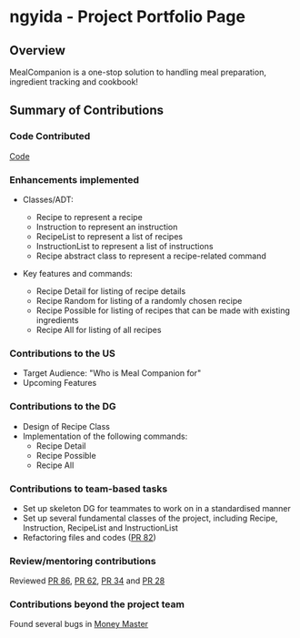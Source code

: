 # ngyida - Project Portfolio Page

## Overview
MealCompanion is a one-stop solution to handling meal preparation, ingredient tracking and cookbook!

## Summary of Contributions

### Code Contributed
[Code](https://nus-cs2113-ay2223s2.github.io/tp-dashboard/?search=ngyida&breakdown=true
)

### Enhancements implemented
- Classes/ADT:
  - Recipe to represent a recipe
  - Instruction to represent an instruction
  - RecipeList to represent a list of recipes
  - InstructionList to represent a list of instructions
  - Recipe abstract class to represent a recipe-related command

- Key features and commands:
  - Recipe Detail for listing of recipe details
  - Recipe Random for listing of a randomly chosen recipe
  - Recipe Possible for listing of recipes that can be made with existing ingredients
  - Recipe All for listing of all recipes

### Contributions to the US
- Target Audience: "Who is Meal Companion for"
- Upcoming Features

### Contributions to the DG
- Design of Recipe Class
- Implementation of the following commands:
  - Recipe Detail
  - Recipe Possible
  - Recipe All

### Contributions to team-based tasks
- Set up skeleton DG for teammates to work on in a standardised manner
- Set up several fundamental classes of the project, including Recipe, Instruction, RecipeList and InstructionList
- Refactoring files and codes ([PR 82](https://github.com/AY2223S2-CS2113T-T09-3/tp/pull/82))

### Review/mentoring contributions
Reviewed
[PR 86](https://github.com/AY2223S2-CS2113T-T09-3/tp/pull/86),
[PR 62](https://github.com/AY2223S2-CS2113T-T09-3/tp/pull/62),
[PR 34](https://github.com/AY2223S2-CS2113T-T09-3/tp/pull/34) and
[PR 28](https://github.com/AY2223S2-CS2113T-T09-3/tp/pull/28)

### Contributions beyond the project team
Found several bugs in [Money Master](https://github.com/ngyida/ped/issues)
